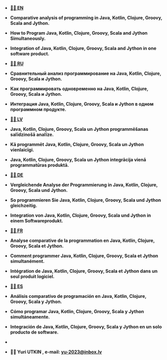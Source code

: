 <strong>
 
- <a href="https://yu-2023.github.io/inf/info_EN.html" target="_blank">💞️💞️ EN</a>
- Comparative analysis of programming in Java, Kotlin, Clojure, Groovy, Scala and Jython.
- How to Program Java, Kotlin, Clojure, Groovy, Scala and Jython Simultaneously.
- Integration of Java, Kotlin, Clojure, Groovy, Scala and Jython in one software product.

- <a href="https://yu-2023.github.io/inf/info_RU.html" target="_blank">👋👋 RU</a>
- Сравнительный анализ программирование на Java, Kotlin, Clojure, Groovy, Scala и Jython.
- Как программировать одновременно на Java, Kotlin, Clojure, Groovy, Scala и Jython.
- Интеграция Java, Kotlin, Clojure, Groovy, Scala и Jython в одном программном продукте.

- <a href="https://yu-2023.github.io/inf/info_LV.html" target="_blank">🌱🌱 LV</a>
- Java, Kotlin, Clojure, Groovy, Scala un Jython programmēšanas salīdzinošā analīze.
- Kā programmēt Java, Kotlin, Clojure, Groovy, Scala un Jython vienlaicīgi.
- Java, Kotlin, Clojure, Groovy, Scala un Jython integrācija vienā programmatūras produktā.

- <a href="https://yu-2023.github.io/inf/info_DE.html" target="_blank">💞️💞️ DE</a>
- Vergleichende Analyse der Programmierung in Java, Kotlin, Clojure, Groovy, Scala und Jython.
- So programmieren Sie Java, Kotlin, Clojure, Groovy, Scala und Jython gleichzeitig.
- Integration von Java, Kotlin, Clojure, Groovy, Scala und Jython in einem Softwareprodukt.

- <a href="https://yu-2023.github.io/inf/info_FR.html" target="_blank">👋👋 FR</a>
- Analyse comparative de la programmation en Java, Kotlin, Clojure, Groovy, Scala et Jython.
- Comment programmer Java, Kotlin, Clojure, Groovy, Scala et Jython simultanément.
- Intégration de Java, Kotlin, Clojure, Groovy, Scala et Jython dans un seul produit logiciel.

- <a href="https://yu-2023.github.io/inf/info_ES.html" target="_blank">🌱🌱 ES</a>
- Análisis comparativo de programación en Java, Kotlin, Clojure, Groovy, Scala y Jython.
- Cómo programar Java, Kotlin, Clojure, Groovy, Scala y Jython simultáneamente.
- Integración de Java, Kotlin, Clojure, Groovy, Scala y Jython en un solo producto de software.
-
- 👀👀 Yuri UTKIN , e-mail: yu-2023@inbox.lv

</strong>
 
<!---
yu-2023/yu-2023 is a āØ special āØ repository because its `README.md` (this file) appears on your GitHub profile.
You can click the Preview link to take a look at your changes.
--->
